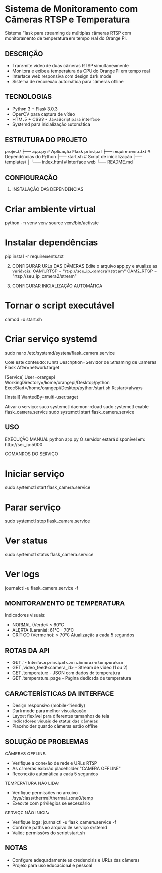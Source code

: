 # Sistema de Monitoramento com Câmeras RTSP e Temperatura

Sistema Flask para streaming de múltiplas câmeras RTSP com monitoramento de temperatura em tempo real do Orange Pi.

## DESCRIÇÃO
- Transmite vídeo de duas câmeras RTSP simultaneamente
- Monitora e exibe a temperatura da CPU do Orange Pi em tempo real
- Interface web responsiva com design dark mode
- Sistema de reconexão automática para câmeras offline

## TECNOLOGIAS
- Python 3 + Flask 3.0.3
- OpenCV para captura de vídeo
- HTML5 + CSS3 + JavaScript para interface
- Systemd para inicialização automática

## ESTRUTURA DO PROJETO
project/
├── app.py                 # Aplicação Flask principal
├── requirements.txt       # Dependências do Python
├── start.sh              # Script de inicialização
├── templates/
│   └── index.html        # Interface web
└── README.md

## CONFIGURAÇÃO

1. INSTALAÇÃO DAS DEPENDÊNCIAS
# Criar ambiente virtual
python -m venv venv
source venv/bin/activate

# Instalar dependências
pip install -r requirements.txt

2. CONFIGURAR URLs DAS CÂMERAS
Edite o arquivo app.py e atualize as variáveis:
CAM1_RTSP = "rtsp://seu_ip_camera1/stream"
CAM2_RTSP = "rtsp://seu_ip_camera2/stream"

3. CONFIGURAR INICIALIZAÇÃO AUTOMÁTICA
# Tornar o script executável
chmod +x start.sh

# Criar serviço systemd
sudo nano /etc/systemd/system/flask_camera.service

Cole este conteúdo:
[Unit]
Description=Servidor de Streaming de Câmeras Flask
After=network.target

[Service]
User=orangepi
WorkingDirectory=/home/orangepi/Desktop/python
ExecStart=/home/orangepi/Desktop/python/start.sh
Restart=always

[Install]
WantedBy=multi-user.target

Ativar o serviço:
sudo systemctl daemon-reload
sudo systemctl enable flask_camera.service
sudo systemctl start flask_camera.service

## USO

EXECUÇÃO MANUAL
python app.py
O servidor estará disponível em: http://seu_ip:5000

COMANDOS DO SERVIÇO
# Iniciar serviço
sudo systemctl start flask_camera.service

# Parar serviço
sudo systemctl stop flask_camera.service

# Ver status
sudo systemctl status flask_camera.service

# Ver logs
journalctl -u flask_camera.service -f

## MONITORAMENTO DE TEMPERATURA
Indicadores visuais:
- NORMAL (Verde): ≤ 60°C
- ALERTA (Laranja): 61°C - 70°C
- CRÍTICO (Vermelho): > 70°C
Atualização a cada 5 segundos

## ROTAS DA API
- GET / - Interface principal com câmeras e temperatura
- GET /video_feed/<camera_id> - Stream de vídeo (1 ou 2)
- GET /temperature - JSON com dados de temperatura
- GET /temperature_page - Página dedicada de temperatura

## CARACTERÍSTICAS DA INTERFACE
- Design responsivo (mobile-friendly)
- Dark mode para melhor visualização
- Layout flexível para diferentes tamanhos de tela
- Indicadores visuais de status das câmeras
- Placeholder quando câmeras estão offline

## SOLUÇÃO DE PROBLEMAS

CÂMERAS OFFLINE:
- Verifique a conexão de rede e URLs RTSP
- As câmeras exibirão placeholder "CAMERA OFFLINE"
- Reconexão automática a cada 5 segundos

TEMPERATURA NÃO LIDA:
- Verifique permissões no arquivo /sys/class/thermal/thermal_zone0/temp
- Execute com privilégios se necessário

SERVIÇO NÃO INICIA:
- Verifique logs: journalctl -u flask_camera.service -f
- Confirme paths no arquivo de serviço systemd
- Valide permissões do script start.sh

## NOTAS
- Configure adequadamente as credenciais e URLs das câmeras
- Projeto para uso educacional e pessoal
